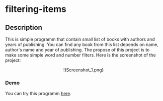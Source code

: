 # filtering-items

## Description
This is simple programm that contain small list of books with authors and years of publishing. You can find any book from this list depends on name, author's name and year of publishing. The propose of this project is to make some simple word and number filters. Here is the screenshot of the project: 

<div align="center">

!(Screenshot_1.png)

</div>

### Demo
You can try this programm [here](https://maksimdimov.github.io/filtering-items/).
